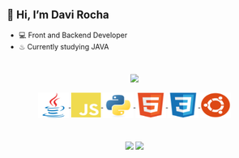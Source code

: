 ## 👋 Hi, I’m Davi Rocha
- 💻 Front and Backend Developer
- ♨ Currently studying JAVA

##
<br>

<div align="center">
<a href="https://github.com/davirochw">
  <div>
    <img height="200em" src="https://github-readme-stats.vercel.app/api/top-langs/?username=davirochw&layout=compact&lang_count=16&theme=vision-friendly-dark&count_private=true"/>
  </div>

  <div style="display: inline_block"><br>
    <img align="center" alt="JAVA" height="50" width="60" src="https://raw.githubusercontent.com/devicons/devicon/master/icons/java/java-original.svg"/>
    <img align="center" alt="Js" height="50" width="60" src="https://raw.githubusercontent.com/devicons/devicon/master/icons/javascript/javascript-plain.svg"/>
    <img align="center" alt="Pyhon" height="50" width="60" src="https://raw.githubusercontent.com/devicons/devicon/master/icons/python/python-original.svg"/>
    <img align="center" alt="HTML" height="50" width="60" src="https://raw.githubusercontent.com/devicons/devicon/master/icons/html5/html5-original.svg"/>
    <img align="center" alt="CSS" height="50" width="60" src="https://raw.githubusercontent.com/devicons/devicon/master/icons/css3/css3-original.svg"/>
    <img align="center" alt="Ubuntu" height="50" width="60" src="https://raw.githubusercontent.com/devicons/devicon/master/icons/ubuntu/ubuntu-plain.svg"/>
  </div>
</a>

##
<br>
  
<div >
  <a href="https://www.linkedin.com/in/dav1roch4/"><img src="https://img.shields.io/badge/LinkedIn-0077B5?style=for-the-badge&logo=linkedin&logoColor=white" target="_blank"></a>
  <a href="mailto:davirssg@gmail.com"><img src="https://img.shields.io/badge/Gmail-D14836?style=for-the-badge&logo=gmail&logoColor=white" target="_blank"></a>
</div>
</div>

